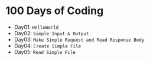# 100 Days of Coding

- Day01: `HelloWorld`
- Day02: `Simple Input & Output`
- Day03: `Make Simple Request and Read Response Body`
- Day04: `Create Simple File`
- Day05: `Read Simple File`